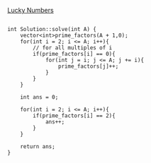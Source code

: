 [Lucky Numbers](https://www.scaler.com/academy/mentee-dashboard/class/34500/assignment/problems/1095/?navref=cl_pb_nv_tb)


```

int Solution::solve(int A) {
    vector<int>prime_factors(A + 1,0);
    for(int i = 2; i <= A; i++){
        // for all multiples of i
        if(prime_factors[i] == 0){
            for(int j = i; j <= A; j += i){
                prime_factors[j]++;
            }
        }
    }

    int ans = 0;

    for(int i = 2; i <= A; i++){
        if(prime_factors[i] == 2){
            ans++;
        }
    }

    return ans;
}



```
